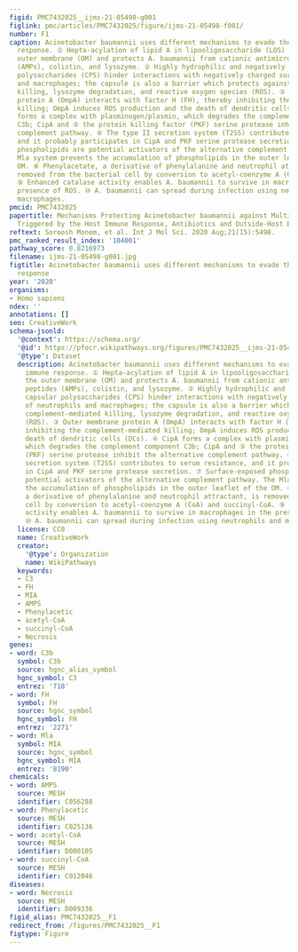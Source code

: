 ```yaml
---
figid: PMC7432025__ijms-21-05498-g001
figlink: pmc/articles/PMC7432025/figure/ijms-21-05498-f001/
number: F1
caption: Acinetobacter baumannii uses different mechanisms to evade the innate immune
  response. ① Hepta-acylation of lipid A in lipooligosaccharide (LOS) fortifies the
  outer membrane (OM) and protects A. baumannii from cationic antimicrobial peptides
  (AMPs), colistin, and lysozyme. ② Highly hydrophilic and negatively charged capsular
  polysaccharides (CPS) hinder interactions with negatively charged surfaces of neutrophils
  and macrophages; the capsule is also a barrier which protects against complement-mediated
  killing, lysozyme degradation, and reactive oxygen species (ROS). ③ Outer membrane
  protein A (OmpA) interacts with factor H (FH), thereby inhibiting the complement-mediated
  killing; OmpA induces ROS production and the death of dendritic cells (DCs). ④ CipA
  forms a complex with plasminogen/plasmin, which degrades the complement component
  C3b; CipA and ⑤ the protein killing factor (PKF) serine protease inhibit the alternative
  complement pathway. ⑥ The type II secretion system (T2SS) contributes to serum resistance,
  and it probably participates in CipA and PKF serine protease secretion. ⑦ Surface-exposed
  phospholipids are potential activators of the alternative complement pathway. The
  Mla system prevents the accumulation of phospholipids in the outer leaflet of the
  OM. ⑧ Phenylacetate, a derivative of phenylalanine and neutrophil attractant, is
  removed from the bacterial cell by conversion to acetyl-coenzyme A (CoA) and succinyl-CoA.
  ⑨ Enhanced catalase activity enables A. baumannii to survive in macrophages in the
  presence of ROS. ⑩ A. baumannii can spread during infection using neutrophils and
  macrophages.
pmcid: PMC7432025
papertitle: Mechanisms Protecting Acinetobacter baumannii against Multiple Stresses
  Triggered by the Host Immune Response, Antibiotics and Outside-Host Environment.
reftext: Soroosh Monem, et al. Int J Mol Sci. 2020 Aug;21(15):5498.
pmc_ranked_result_index: '104001'
pathway_score: 0.8216973
filename: ijms-21-05498-g001.jpg
figtitle: Acinetobacter baumannii uses different mechanisms to evade the innate immune
  response
year: '2020'
organisms:
- Homo sapiens
ndex: ''
annotations: []
seo: CreativeWork
schema-jsonld:
  '@context': https://schema.org/
  '@id': https://pfocr.wikipathways.org/figures/PMC7432025__ijms-21-05498-g001.html
  '@type': Dataset
  description: Acinetobacter baumannii uses different mechanisms to evade the innate
    immune response. ① Hepta-acylation of lipid A in lipooligosaccharide (LOS) fortifies
    the outer membrane (OM) and protects A. baumannii from cationic antimicrobial
    peptides (AMPs), colistin, and lysozyme. ② Highly hydrophilic and negatively charged
    capsular polysaccharides (CPS) hinder interactions with negatively charged surfaces
    of neutrophils and macrophages; the capsule is also a barrier which protects against
    complement-mediated killing, lysozyme degradation, and reactive oxygen species
    (ROS). ③ Outer membrane protein A (OmpA) interacts with factor H (FH), thereby
    inhibiting the complement-mediated killing; OmpA induces ROS production and the
    death of dendritic cells (DCs). ④ CipA forms a complex with plasminogen/plasmin,
    which degrades the complement component C3b; CipA and ⑤ the protein killing factor
    (PKF) serine protease inhibit the alternative complement pathway. ⑥ The type II
    secretion system (T2SS) contributes to serum resistance, and it probably participates
    in CipA and PKF serine protease secretion. ⑦ Surface-exposed phospholipids are
    potential activators of the alternative complement pathway. The Mla system prevents
    the accumulation of phospholipids in the outer leaflet of the OM. ⑧ Phenylacetate,
    a derivative of phenylalanine and neutrophil attractant, is removed from the bacterial
    cell by conversion to acetyl-coenzyme A (CoA) and succinyl-CoA. ⑨ Enhanced catalase
    activity enables A. baumannii to survive in macrophages in the presence of ROS.
    ⑩ A. baumannii can spread during infection using neutrophils and macrophages.
  license: CC0
  name: CreativeWork
  creator:
    '@type': Organization
    name: WikiPathways
  keywords:
  - C3
  - FH
  - MIA
  - AMPS
  - Phenylacetic
  - acetyl-CoA
  - succinyl-CoA
  - Necrosis
genes:
- word: C3b
  symbol: C3b
  source: hgnc_alias_symbol
  hgnc_symbol: C3
  entrez: '718'
- word: FH
  symbol: FH
  source: hgnc_symbol
  hgnc_symbol: FH
  entrez: '2271'
- word: Mla
  symbol: MIA
  source: hgnc_symbol
  hgnc_symbol: MIA
  entrez: '8190'
chemicals:
- word: AMPS
  source: MESH
  identifier: C056288
- word: Phenylacetic
  source: MESH
  identifier: C025136
- word: acetyl-CoA
  source: MESH
  identifier: D000105
- word: succinyl-CoA
  source: MESH
  identifier: C012046
diseases:
- word: Necrosis
  source: MESH
  identifier: D009336
figid_alias: PMC7432025__F1
redirect_from: /figures/PMC7432025__F1
figtype: Figure
---
```

